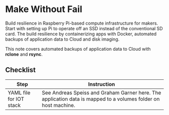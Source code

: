 # Make Without Fail
Build resilience in Raspberry Pi-based compute infrastructure for makers. Start with setting up Pi to operate off an SSD instead of the conventional SD card. The build resilience by containerizing apps with Docker, automated backups of application data to Cloud and disk imaging.

This note covers automated backups of application data to Cloud with **rclone** and **rsync**.

## Checklist

Step         | Instruction
---------- | -----------
YAML file for IOT stack | See Andreas Speiss and Graham Garner here. The application data is mapped to a volumes folder on host machine.
